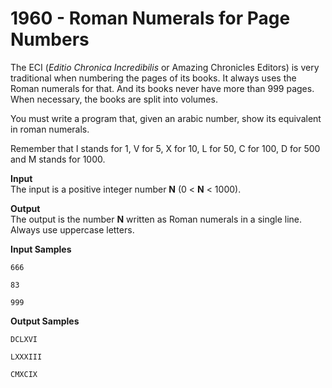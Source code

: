 # 1960 - Roman Numerals for Page Numbers

The ECI (*Editio Chronica Incredibilis* or Amazing Chronicles Editors) is very traditional when numbering the pages of its books. It always uses the Roman numerals for that. And its books never have more than 999 pages. When necessary, the books are split into volumes.

You must write a program that, given an arabic number, show its equivalent in roman numerals.

Remember that I stands for 1, V for 5, X for 10, L for 50, C for 100, D for 500 and M stands for 1000.

**Input**<br>
The input is a positive integer number **N** (0 < **N** < 1000).

**Output**<br>
The output is the number **N** written as Roman numerals in a single line. Always use uppercase letters.

**Input Samples**
````
666
````
````
83
````
````
999
````

**Output Samples**
````
DCLXVI
````
````
LXXXIII
````
````
CMXCIX
````